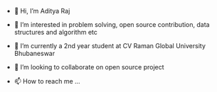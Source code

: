 - 👋 Hi, I’m Aditya Raj
- 👀 I’m interested in problem solving, open source contribution, data structures and algorithm etc
- 🌱 I’m currently a 2nd year student at CV Raman Global University Bhubaneswar

- 💞️ I’m looking to collaborate on open source project
- 📫 How to reach me ...

<!---
adityaraj4400/adityaraj4400 is a ✨ special ✨ repository because its `README.md` (this file) appears on your GitHub profile.
You can click the Preview link to take a look at your changes.
--->
